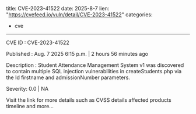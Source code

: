  
title: CVE-2023-41522
date: 2025-8-7
lien: "https://cvefeed.io/vuln/detail/CVE-2023-41522"
categories:
  - cve
---

CVE ID : CVE-2023-41522

Published :  Aug. 7
2025
6:15 p.m. | 2 hours
56 minutes ago

Description : Student Attendance Management System v1 was discovered to contain multiple SQL injection vulnerabilities in createStudents.php via the Id
firstname
and admissionNumber parameters.

Severity: 0.0 | NA

Visit the link for more details
such as CVSS details
affected products
timeline
and more...
